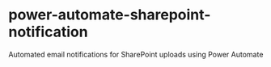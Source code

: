 # power-automate-sharepoint-notification
Automated email notifications for SharePoint uploads using Power Automate
